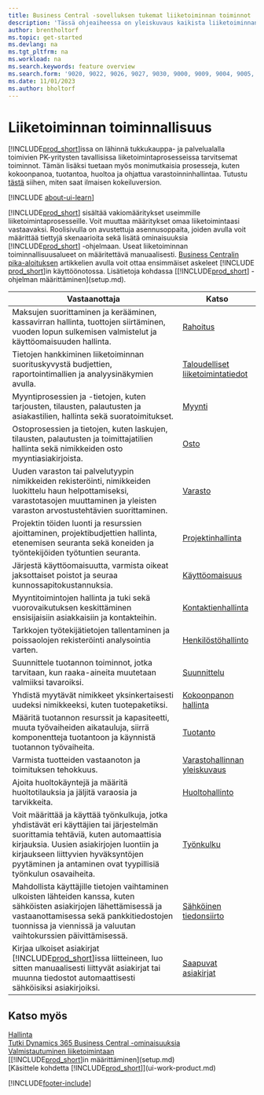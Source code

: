 ```yaml
---
title: Business Central -sovelluksen tukemat liiketoiminnan toiminnot
description: 'Tässä ohjeaiheessa on yleiskuvaus kaikista liiketoiminnan toimintojen ominaisuuksista ja osastoista, joita sovellusalueet tukevat. Tällaisia sovellusalueita ovat esimerkiksi taloushallinto, varastonhallinta ja projektinhallinta.'
author: brentholtorf
ms.topic: get-started
ms.devlang: na
ms.tgt_pltfrm: na
ms.workload: na
ms.search.keywords: feature overview
ms.search.form: '9020, 9022, 9026, 9027, 9030, 9000, 9009, 9004, 9005, 9024, 9006, 9007, 9010, 9016, 9017'
ms.date: 11/01/2023
ms.author: bholtorf
---
```

# <a name="business-functionality"></a>Liiketoiminnan toiminnallisuus

[!INCLUDE[prod_short](includes/prod_short.md)]issa on lähinnä tukkukauppa- ja palvelualalla toimivien PK-yritysten tavallisissa liiketoimintaprosesseissa tarvitsemat toiminnot. Tämän lisäksi tuetaan myös monimutkaisia prosesseja, kuten kokoonpanoa, tuotantoa, huoltoa ja ohjattua varastoinninhallintaa. Tutustu [tästä](trial-signup.md) siihen, miten saat ilmaisen kokeiluversion.  

[!INCLUDE [about-ui-learn](includes/about-ui-learn.md)]

[!INCLUDE[prod_short](includes/prod_short.md)] sisältää vakiomääritykset useimmille liiketoimintaprosesseille. Voit muuttaa määritykset omaa liiketoimintaasi vastaavaksi. Roolisivulla on avustettuja asennusoppaita, joiden avulla voit määrittää tiettyjä skenaarioita sekä lisätä ominaisuuksia [!INCLUDE[prod_short](includes/prod_short.md)] -ohjelmaan. Useat liiketoiminnan toiminnallisuusalueet on määritettävä manuaalisesti. [Business Centralin pika-aloituksen](quick-start-business-central.md) artikkelien avulla voit ottaa ensimmäiset askeleet [!INCLUDE [prod_short](includes/prod_short.md)]in käyttöönotossa. Lisätietoja kohdassa [[!INCLUDE[prod_short](includes/prod_short.md)] -ohjelman määrittäminen](setup.md).

| Vastaanottaja | Katso |
| --- | --- |
|Maksujen suorittaminen ja kerääminen, kassavirran hallinta, tuottojen siirtäminen, vuoden lopun sulkemisen valmistelut ja käyttöomaisuuden hallinta.|[Rahoitus](finance.md)|
|Tietojen hankkiminen liiketoiminnan suorituskyvystä budjettien, raportointimallien ja analyysinäkymien avulla.|[Taloudelliset liiketoimintatiedot](bi.md)|
|Myyntiprosessien ja -tietojen, kuten tarjousten, tilausten, palautusten ja asiakastilien, hallinta sekä suoratoimitukset.|[Myynti](sales-manage-sales.md)|
|Ostoprosessien ja tietojen, kuten laskujen, tilausten, palautusten ja toimittajatilien hallinta sekä nimikkeiden osto myyntiasiakirjoista. |[Osto](purchasing-manage-purchasing.md)|
|Uuden varaston tai palvelutyypin nimikkeiden rekisteröinti, nimikkeiden luokittelu haun helpottamiseksi, varastotasojen muuttaminen ja yleisten varaston arvostustehtävien suorittaminen.|[Varasto](inventory-manage-inventory.md)|
|Projektin töiden luonti ja resurssien ajoittaminen, projektibudjettien hallinta, etenemisen seuranta sekä koneiden ja työntekijöiden työtuntien seuranta.|[Projektinhallinta](projects-manage-projects.md)|
|Järjestä käyttöomaisuutta, varmista oikeat jaksottaiset poistot ja seuraa kunnossapitokustannuksia.|[Käyttöomaisuus](fa-manage.md)|
|Myyntitoimintojen hallinta ja tuki sekä vuorovaikutuksen keskittäminen ensisijaisiin asiakkaisiin ja kontakteihin.|[Kontaktienhallinta](marketing-relationship-management.md)|
|Tarkkojen työtekijätietojen tallentaminen ja poissaolojen rekisteröinti analysointia varten. |[Henkilöstöhallinto](hr-manage-human-resources.md)|
|Suunnittele tuotannon toiminnot, jotka tarvitaan, kun raaka-aineita muutetaan valmiiksi tavaroiksi.|[Suunnittelu](production-planning.md)|
|Yhdistä myytävät nimikkeet yksinkertaisesti uudeksi nimikkeeksi, kuten tuotepaketiksi.|[Kokoonpanon hallinta](assembly-assemble-items.md)|
|Määritä tuotannon resurssit ja kapasiteetti, muuta työvaiheiden aikatauluja, siirrä komponentteja tuotantoon ja käynnistä tuotannon työvaiheita.|[Tuotanto](production-manage-manufacturing.md)|
|Varmista tuotteiden vastaanoton ja toimituksen tehokkuus.|[Varastohallinnan yleiskuvaus](design-details-warehouse-management.md)|
|Ajoita huoltokäyntejä ja määritä huoltotilauksia ja jäljitä varaosia ja tarvikkeita.|[Huoltohallinto](service-service.md)|
|Voit määrittää ja käyttää työnkulkuja, jotka yhdistävät eri käyttäjien tai järjestelmän suorittamia tehtäviä, kuten automaattisia kirjauksia. Uusien asiakirjojen luontiin ja kirjaukseen liittyvien hyväksyntöjen pyytäminen ja antaminen ovat tyypillisiä työnkulun osavaiheita.|[Työnkulku](across-workflow.md)|
|Mahdollista käyttäjille tietojen vaihtaminen ulkoisten lähteiden kanssa, kuten sähköisten asiakirjojen lähettämisessä ja vastaanottamisessa sekä pankkitiedostojen tuonnissa ja viennissä ja valuutan vaihtokurssien päivittämisessä.|[Sähköinen tiedonsiirto](across-data-exchange.md)|
|Kirjaa ulkoiset asiakirjat [!INCLUDE[prod_short](includes/prod_short.md)]issa liitteineen, luo sitten manuaalisesti liittyvät asiakirjat tai muunna tiedostot automaattisesti sähköisiksi asiakirjoiksi.|[Saapuvat asiakirjat](across-income-documents.md)|

## <a name="see-also"></a>Katso myös

[Hallinta](admin-setup-and-administration.md)    
[Tutki Dynamics 365 Business Central -ominaisuuksia](https://dynamics.microsoft.com/business-central/capabilities/)  
[Valmistautuminen liiketoimintaan](ui-get-ready-business.md)  
[[!INCLUDE[prod_short](includes/prod_short.md)]in määrittäminen](setup.md)   
[Käsittele kohdetta [!INCLUDE[prod_short](includes/prod_short.md)]](ui-work-product.md)   

[!INCLUDE[footer-include](includes/footer-banner.md)]
